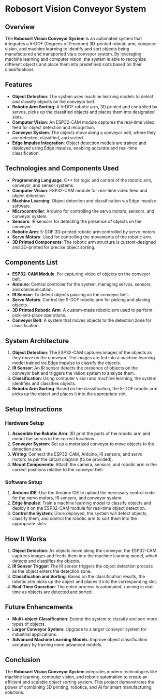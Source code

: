 
# Robosort Vision Conveyor System

## Overview
The **Robosort Vision Conveyor System** is an automated system that integrates a 5-DOF (Degrees of Freedom) 3D-printed robotic arm, computer vision, and machine learning to identify and sort objects being manufactured and transported via a conveyor system. By leveraging machine learning and computer vision, the system is able to recognize different objects and place them into predefined slots based on their classifications.

## Features
- **Object Detection**: The system uses machine learning models to detect and classify objects on the conveyor belt.
- **Robotic Arm Sorting**: A 5-DOF robotic arm, 3D printed and controlled by servos, picks up the classified objects and places them into designated slots.
- **Computer Vision**: An ESP32-CAM module captures the real-time video feed for object detection and recognition.
- **Conveyor System**: The objects move along a conveyor belt, where they are detected, classified, and sorted.
- **Edge Impulse Integration**: Object detection models are trained and deployed using Edge Impulse, enabling accurate and real-time classification.

## Technologies and Components Used
- **Programming Language**: C++ for logic and control of the robotic arm, conveyor, and sensor systems.
- **Computer Vision**: ESP32-CAM module for real-time video feed and object detection.
- **Machine Learning**: Object detection and classification via Edge Impulse software.
- **Microcontroller**: Arduino for controlling the servo motors, sensors, and conveyor system.
- **Sensors**: IR sensors for detecting the presence of objects on the conveyor.
- **Robotic Arm**: 5-DOF 3D-printed robotic arm controlled by servo motors.
- **Servo Motors**: Used for controlling the movements of the robotic arm.
- **3D Printed Components**: The robotic arm structure is custom-designed and 3D-printed for precise object sorting.
  
## Components List
- **ESP32-CAM Module**: For capturing video of objects on the conveyor belt.
- **Arduino**: Central controller for the system, managing servos, sensors, and communication.
- **IR Sensor**: To detect objects passing on the conveyor belt.
- **Servo Motors**: Control the 5-DOF robotic arm for picking and placing objects.
- **3D Printed Robotic Arm**: A custom-made robotic arm used to perform pick-and-place operations.
- **Conveyor Belt**: A system that moves objects to the detection zone for classification.
  
## System Architecture
1. **Object Detection**: The ESP32-CAM captures images of the objects as they move on the conveyor. The images are fed into a machine learning model trained via Edge Impulse to classify the objects.
2. **IR Sensor**: An IR sensor detects the presence of objects on the conveyor belt and triggers the vision system to analyze them.
3. **Classification**: Using computer vision and machine learning, the system identifies and classifies objects.
4. **Robotic Arm Sorting**: Based on the classification, the 5-DOF robotic arm picks up the object and places it into the appropriate slot.
  
## Setup Instructions
### Hardware Setup
1. **Assemble the Robotic Arm**: 3D print the parts of the robotic arm and mount the servos in the correct locations.
2. **Conveyor System**: Set up a motorized conveyor to move objects to the detection area.
3. **Wiring**: Connect the ESP32-CAM, Arduino, IR sensors, and servo motors as per the circuit diagram (to be provided).
4. **Mount Components**: Attach the camera, sensors, and robotic arm in the correct positions relative to the conveyor belt.

### Software Setup
1. **Arduino IDE**: Use the Arduino IDE to upload the necessary control code for the servo motors, IR sensors, and conveyor system.
2. **Edge Impulse**: Train a machine learning model to classify objects and deploy it on the ESP32-CAM module for real-time object detection.
3. **Control the System**: Once deployed, the system will detect objects, classify them, and control the robotic arm to sort them into the appropriate slots.

## How It Works
1. **Object Detection**: As objects move along the conveyor, the ESP32-CAM captures images and feeds them into the machine learning model, which detects and classifies the objects.
2. **IR Sensor Trigger**: The IR sensor triggers the object detection process as the object enters the detection zone.
3. **Classification and Sorting**: Based on the classification results, the robotic arm picks up the object and places it into the corresponding slot.
4. **Real-Time Operation**: The entire process is automated, running in real-time as objects are detected and sorted.


## Future Enhancements
- **Multi-object Classification**: Extend the system to classify and sort more types of objects.
- **Larger Conveyor System**: Upgrade to a larger conveyor system for industrial applications.
- **Advanced Machine Learning Models**: Improve object classification accuracy by training more advanced models.

## Conclusion
The **Robosort Vision Conveyor System** integrates modern technologies like machine learning, computer vision, and robotic automation to create an efficient and scalable object sorting system. This project demonstrates the power of combining 3D printing, robotics, and AI for smart manufacturing solutions.
